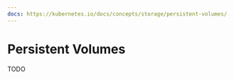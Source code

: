 ```yaml
---
docs: https://kubernetes.io/docs/concepts/storage/persistent-volumes/
---
```

# Persistent Volumes

TODO